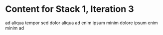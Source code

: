 # Content for Stack 1, Iteration 3
ad aliqua tempor sed dolor aliqua ad enim ipsum minim dolore ipsum enim minim ad 
